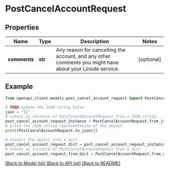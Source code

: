 # PostCancelAccountRequest


## Properties

Name | Type | Description | Notes
------------ | ------------- | ------------- | -------------
**comments** | **str** | Any reason for cancelling the account, and any other comments you might have about your Linode service. | [optional] 

## Example

```python
from openapi_client.models.post_cancel_account_request import PostCancelAccountRequest

# TODO update the JSON string below
json = "{}"
# create an instance of PostCancelAccountRequest from a JSON string
post_cancel_account_request_instance = PostCancelAccountRequest.from_json(json)
# print the JSON string representation of the object
print(PostCancelAccountRequest.to_json())

# convert the object into a dict
post_cancel_account_request_dict = post_cancel_account_request_instance.to_dict()
# create an instance of PostCancelAccountRequest from a dict
post_cancel_account_request_from_dict = PostCancelAccountRequest.from_dict(post_cancel_account_request_dict)
```
[[Back to Model list]](../README.md#documentation-for-models) [[Back to API list]](../README.md#documentation-for-api-endpoints) [[Back to README]](../README.md)


